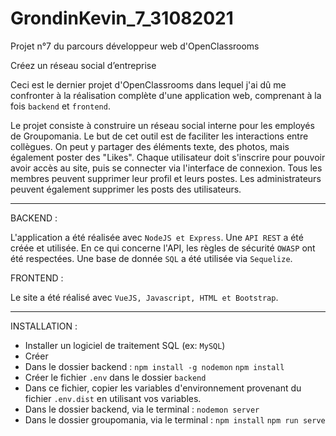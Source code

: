 # GrondinKevin_7_31082021
Projet n°7 du parcours développeur web d'OpenClassrooms

Créez un réseau social d’entreprise

Ceci est le dernier projet d'OpenClassrooms dans lequel j'ai dû me confronter à la réalisation complète d'une application web, comprenant à la fois `backend` et `frontend`. 


Le projet consiste à construire un réseau social interne pour les employés de Groupomania. Le but de cet outil est de faciliter les interactions entre collègues. 
On peut y partager des éléments texte, des photos, mais également poster des "Likes". Chaque utilisateur doit s'inscrire pour pouvoir avoir accès au site, puis se connecter via l'interface de connexion.
Tous les membres peuvent supprimer leur profil et leurs postes. Les administrateurs peuvent également supprimer les posts des utilisateurs.

---


BACKEND :

L'application a été réalisée avec `NodeJS et Express`. Une `API REST` a été créée et utilisée. En ce qui concerne l'API, les règles de sécurité `OWASP` ont été respectées. 
Une base de donnée `SQL` a été utilisée via `Sequelize`.

FRONTEND :

Le site a été réalisé avec `VueJS, Javascript, HTML et Bootstrap`.




---

INSTALLATION :

- Installer un logiciel de traitement SQL (ex: `MySQL`)
- Créer
- Dans le dossier backend : `npm install -g nodemon` `npm install`
- Créer le fichier `.env` dans le dossier `backend`
- Dans ce fichier, copier les variables d'environnement provenant du fichier `.env.dist` en utilisant vos variables. 
- Dans le dossier backend, via le terminal : `nodemon server`
- Dans le dossier groupomania, via le terminal : `npm install` `npm run serve`
